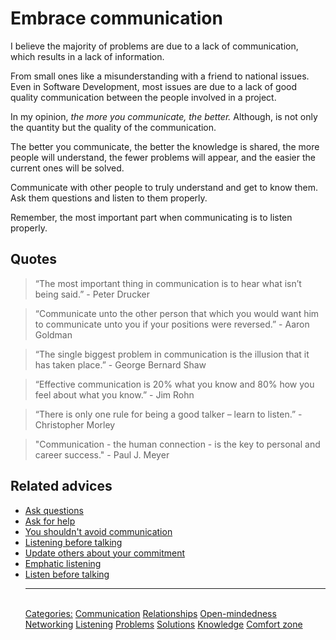 # Embrace communication

I believe the majority of problems are due to a lack of communication, which results in a lack of information.

From small ones like a misunderstanding with a friend to national issues. Even in Software Development, most issues are due to a lack of good quality communication between the people involved in a project.

In my opinion, _the more you communicate, the better._ Although, is not only the quantity but the quality of the communication.

The better you communicate, the better the knowledge is shared, the more people will understand, the fewer problems will appear, and the easier the current ones will be solved.

Communicate with other people to truly understand and get to know them. Ask them questions and listen to them properly.

Remember, the most important part when communicating is to listen properly.

## Quotes

> “The most important thing in communication is to hear what isn’t being said.” - Peter Drucker

> “Communicate unto the other person that which you would want him to communicate unto you if your positions were reversed.” - Aaron Goldman

> “The single biggest problem in communication is the illusion that it has taken place.” - George Bernard Shaw

> “Effective communication is 20% what you know and 80% how you feel about what you know.” - Jim Rohn

> “There is only one rule for being a good talker – learn to listen.” - Christopher Morley

> "Communication - the human connection - is the key to personal and career success." - Paul J. Meyer

## Related advices

- [Ask questions](../Ask%20questions/index.md)
- [Ask for help](../Ask%20for%20help/index.md)
- [You shouldn't avoid communication](../You%20shouldn't%20avoid%20communication/index.md)
- [Listening before talking](../Listen%20before%20talking/index.md)
- [Update others about your commitment](../Update%20others%20about%20your%20commitment/index.md)
- [Emphatic listening](../Empathic%20Listening/index.md)
- [Listen before talking](../Listen%20before%20talking/index.md)<hr/><br/>[Categories:](../Categories/index.md) [Communication](../Categories/Communication.md) [Relationships](../Categories/Relationships.md) [Open-mindedness](../Categories/Open-mindedness.md) [Networking](../Categories/Networking.md) [Listening](../Categories/Listening.md) [Problems](../Categories/Problems.md) [Solutions](../Categories/Solutions.md) [Knowledge](../Categories/Knowledge.md) [Comfort zone](../Categories/Comfort%20zone.md)